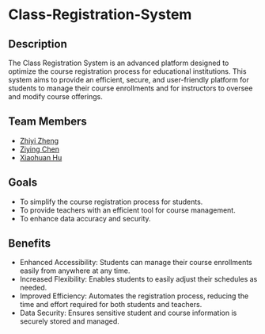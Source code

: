 # Class-Registration-System

## Description
The Class Registration System is an advanced platform designed to optimize the course registration process for educational institutions. This system aims to provide an efficient, secure, and user-friendly platform for students to manage their course enrollments and for instructors to oversee and modify course offerings. 

## Team Members
- [Zhiyi Zheng](https://github.com/Val001z)
- [Ziying Chen](https://github.com/Zi198)
- [Xiaohuan Hu](https://github.com/huxiaohuanzhai)

## Goals
- To simplify the course registration process for students.
- To provide teachers with an efficient tool for course management.
- To enhance data accuracy and security.

## Benefits
- Enhanced Accessibility: Students can manage their course enrollments easily from anywhere at any time.
- Increased Flexibility: Enables students to easily adjust their schedules as needed.
- Improved Efficiency: Automates the registration process, reducing the time and effort required for both students and teachers.
- Data Security: Ensures sensitive student and course information is securely stored and managed.


